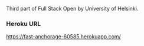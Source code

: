 Third part of Full Stack Open by University of Helsinki.

### Heroku URL
https://fast-anchorage-60585.herokuapp.com/
